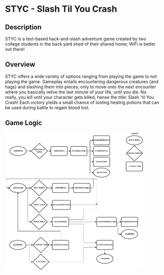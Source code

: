 # STYC - Slash Til You Crash
<h2>Description</h2>
STYC is a text-based hack-and-slash adventure game created by two college students in the back yard shed of their shared home; WiFi is better out there!
<h2>Overview</h2>
STYC offers a wide variety of options ranging from playing the game to not playing the game. Gameplay entails encountering dangerous creatures (and hags) and slashing them into pieces; only to move onto the next encounter where you basically relive the last minute of your life, until you die. No really, you kill until your character gets killed, hense the title: Slash 'til You Crash! Each victory yields a small chance of looting healing potions that can be used during battle to regain blood lost. 
<h2>Game Logic</h2>
<img src="https://github.com/KodingKamp/SlashTilYouCrash/raw/master/images/Logic%20Flow%20Diagram.png" width=450px height=450px>
